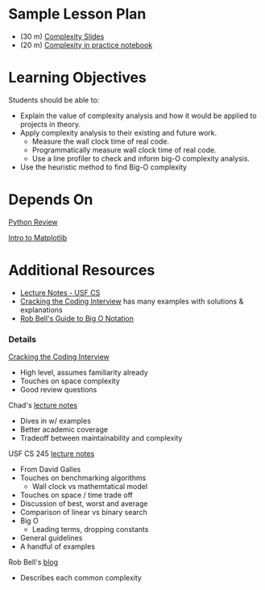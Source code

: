 # Sample Lesson Plan

- (30 m) [Complexity Slides](Complexity.pptx)
- (20 m) [Complexity in practice notebook](complexity-in-practice-solutions.ipynb)

# Learning Objectives

Students should be able to:

- Explain the value of complexity analysis and how it would be applied to projects in theory.
- Apply complexity analysis to their existing and future work.
  - Measure the wall clock time of real code.
  - Programmatically measure wall clock time of real code.
  - Use a line profiler to check and inform big-O complexity analysis.
- Use the heuristic method to find Big-O complexity

# Depends On

[Python Review](https://github.com/thisismetis/dscurriculum_gamma/tree/master/curriculum/project-01/python-review)

[Intro to Matplotlib](https://github.com/thisismetis/dscurriculum_gamma/tree/master/curriculum/project-01/matplotlib)

# Additional Resources
 - [Lecture Notes - USF CS](https://www.cs.usfca.edu/~galles/cs245/lecture/lecture2.pdf)
 - [Cracking the Coding Interview](https://www.amazon.com/Cracking-Coding-Interview-Programming-Questions/dp/0984782850) has many examples with solutions & explanations
 - [Rob Bell's Guide to Big O Notation](https://rob-bell.net/2009/06/a-beginners-guide-to-big-o-notation/)

### Details

[Cracking the Coding Interview](https://www.amazon.com/Cracking-Coding-Interview-Programming-Questions/dp/0984782850)

 - High level, assumes familiarity already
 - Touches on space complexity
 - Good review questions

Chad's [lecture notes](https://github.com/thisismetis/dscurriculum_beta/blob/master/class_lectures/week01-benson/02-git_viz/Introduction_to_complexity.ipynb)

 - Dives in w/ examples
 - Better academic coverage
 - Tradeoff between maintainability and complexity

USF CS 245 [lecture notes](https://www.cs.usfca.edu/~galles/cs245/lecture/lecture2.pdf)

 - From David Galles
 - Touches on benchmarking algorithms
   - Wall clock vs mathemtatical model
 - Touches on space / time trade off
 - Discussion of best, worst and average
 - Comparison of linear vs binary search
 - Big O
   - Leading terms, dropping constants
 - General guidelines
 - A handful of examples

Rob Bell's [blog](https://rob-bell.net/2009/06/a-beginners-guide-to-big-o-notation/)

 - Describes each common complexity